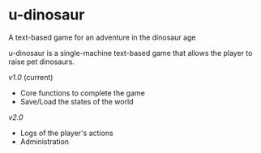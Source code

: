 # u-dinosaur
A text-based game for an adventure in the dinosaur age

u-dinosaur is a single-machine text-based game that allows the player to raise pet dinosaurs.

_v1.0_ (current)

- Core functions to complete the game
- Save/Load the states of the world

_v2.0_

- Logs of the player's actions
- Administration
